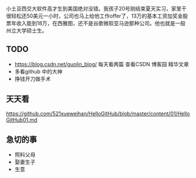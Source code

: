
小土豆西交大软件高才生到美国绝对没错。我孩子20号刚结束夏天实习，家里干很轻松还50美元一小时，公司也马上给他工作offer了，13万的基本工资加奖金股票年收入能到18万，在西雅图，还不是谷歌微软亚马逊那种公司。他也就是一般州立大学硕士生。

## TODO
- https://blog.csdn.net/guolin_blog/  每天看两篇  查看CSDN 博客园 精华文章
- 多看github 中的大神
- 挣钱开刀做手术

## 天天看 
https://github.com/521xueweihan/HelloGitHub/blob/master/content/01/HelloGitHub01.md

## 急切的事
- 照料父母
- 娶妻生子
- 生意
